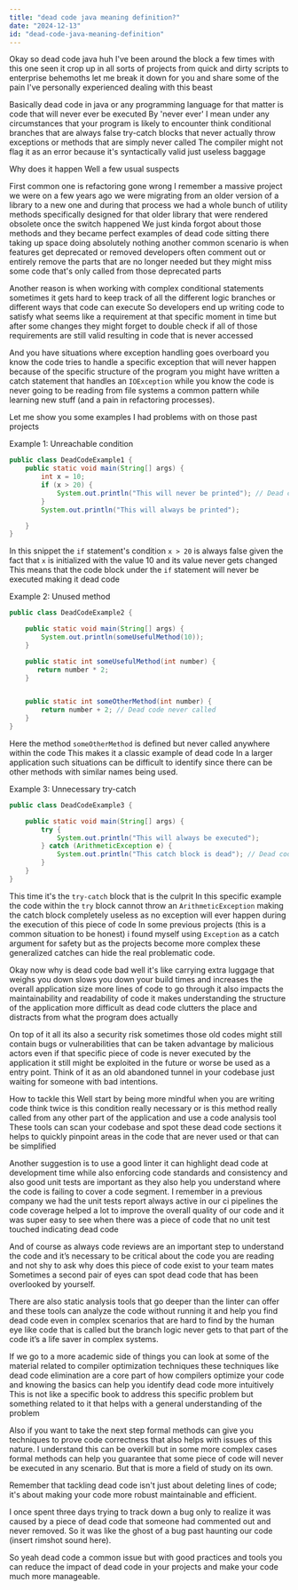 ```yaml
---
title: "dead code java meaning definition?"
date: "2024-12-13"
id: "dead-code-java-meaning-definition"
---
```


Okay so dead code java huh I've been around the block a few times with this one seen it crop up in all sorts of projects from quick and dirty scripts to enterprise behemoths let me break it down for you and share some of the pain I've personally experienced dealing with this beast

Basically dead code in java or any programming language for that matter is code that will never ever be executed By 'never ever' I mean under any circumstances that your program is likely to encounter think conditional branches that are always false try-catch blocks that never actually throw exceptions or methods that are simply never called The compiler might not flag it as an error because it's syntactically valid just useless baggage

Why does it happen Well a few usual suspects

First common one is refactoring gone wrong I remember a massive project we were on a few years ago we were migrating from an older version of a library to a new one and during that process we had a whole bunch of utility methods specifically designed for that older library that were rendered obsolete once the switch happened We just kinda forgot about those methods and they became perfect examples of dead code sitting there taking up space doing absolutely nothing another common scenario is when features get deprecated or removed developers often comment out or entirely remove the parts that are no longer needed but they might miss some code that's only called from those deprecated parts

Another reason is when working with complex conditional statements sometimes it gets hard to keep track of all the different logic branches or different ways that code can execute So developers end up writing code to satisfy what seems like a requirement at that specific moment in time but after some changes they might forget to double check if all of those requirements are still valid resulting in code that is never accessed

And you have situations where exception handling goes overboard you know the code tries to handle a specific exception that will never happen because of the specific structure of the program you might have written a catch statement that handles an `IOException` while you know the code is never going to be reading from file systems a common pattern while learning new stuff (and a pain in refactoring processes).

Let me show you some examples I had problems with on those past projects

Example 1: Unreachable condition

```java
public class DeadCodeExample1 {
    public static void main(String[] args) {
        int x = 10;
        if (x > 20) {
            System.out.println("This will never be printed"); // Dead code
        }
        System.out.println("This will always be printed");

    }
}
```

In this snippet the `if` statement's condition `x > 20` is always false given the fact that `x` is initialized with the value 10 and its value never gets changed This means that the code block under the `if` statement will never be executed making it dead code

Example 2: Unused method

```java
public class DeadCodeExample2 {

    public static void main(String[] args) {
        System.out.println(someUsefulMethod(10));
    }

    public static int someUsefulMethod(int number) {
       return number * 2;
    }


    public static int someOtherMethod(int number) {
        return number + 2; // Dead code never called
    }
}
```

Here the method `someOtherMethod` is defined but never called anywhere within the code This makes it a classic example of dead code In a larger application such situations can be difficult to identify since there can be other methods with similar names being used.

Example 3: Unnecessary try-catch

```java
public class DeadCodeExample3 {

    public static void main(String[] args) {
        try {
            System.out.println("This will always be executed");
        } catch (ArithmeticException e) {
            System.out.println("This catch block is dead"); // Dead code no arithmetic exception will happen
        }
    }
}
```
This time it's the `try-catch` block that is the culprit In this specific example the code within the `try` block cannot throw an `ArithmeticException` making the catch block completely useless as no exception will ever happen during the execution of this piece of code In some previous projects (this is a common situation to be honest) i found myself using `Exception` as a catch argument for safety but as the projects become more complex these generalized catches can hide the real problematic code.

Okay now why is dead code bad well it's like carrying extra luggage that weighs you down slows you down your build times and increases the overall application size more lines of code to go through it also impacts the maintainability and readability of code it makes understanding the structure of the application more difficult as dead code clutters the place and distracts from what the program does actually

On top of it all its also a security risk sometimes those old codes might still contain bugs or vulnerabilities that can be taken advantage by malicious actors even if that specific piece of code is never executed by the application it still might be exploited in the future or worse be used as a entry point. Think of it as an old abandoned tunnel in your codebase just waiting for someone with bad intentions.

How to tackle this Well start by being more mindful when you are writing code think twice is this condition really necessary or is this method really called from any other part of the application and use a code analysis tool These tools can scan your codebase and spot these dead code sections it helps to quickly pinpoint areas in the code that are never used or that can be simplified

Another suggestion is to use a good linter it can highlight dead code at development time while also enforcing code standards and consistency and also good unit tests are important as they also help you understand where the code is failing to cover a code segment. I remember in a previous company we had the unit tests report always active in our ci pipelines the code coverage helped a lot to improve the overall quality of our code and it was super easy to see when there was a piece of code that no unit test touched indicating dead code

And of course as always code reviews are an important step to understand the code and it’s necessary to be critical about the code you are reading and not shy to ask why does this piece of code exist to your team mates Sometimes a second pair of eyes can spot dead code that has been overlooked by yourself.

There are also static analysis tools that go deeper than the linter can offer and these tools can analyze the code without running it and help you find dead code even in complex scenarios that are hard to find by the human eye like code that is called but the branch logic never gets to that part of the code it’s a life saver in complex systems.

If we go to a more academic side of things you can look at some of the material related to compiler optimization techniques these techniques like dead code elimination are a core part of how compilers optimize your code and knowing the basics can help you identify dead code more intuitively This is not like a specific book to address this specific problem but something related to it that helps with a general understanding of the problem

Also if you want to take the next step formal methods can give you techniques to prove code correctness that also helps with issues of this nature. I understand this can be overkill but in some more complex cases formal methods can help you guarantee that some piece of code will never be executed in any scenario. But that is more a field of study on its own.

Remember that tackling dead code isn't just about deleting lines of code; it's about making your code more robust maintainable and efficient.

I once spent three days trying to track down a bug only to realize it was caused by a piece of dead code that someone had commented out and never removed. So it was like the ghost of a bug past haunting our code (insert rimshot sound here).

So yeah dead code a common issue but with good practices and tools you can reduce the impact of dead code in your projects and make your code much more manageable.
